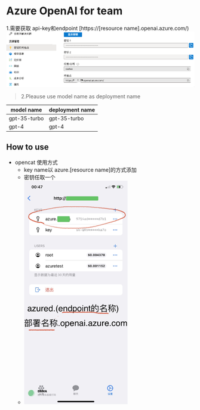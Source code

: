 # Azure OpenAI for team

1.需要获取 api-key和endpoint [https://[resource name].openai.azure.com/)
![](./azure_key%26endpoint.png)

> 2.Pleause use model name as deployment name

| model name | deployment name |
| --- | --- |
|gpt-35-turbo | gpt-35-turbo |
| gpt-4 | gpt-4 |

## How to use
- opencat 使用方式
  - key name以 azure.[resource name]的方式添加
  - 密钥任取一个
  - <img src="./azure_openai_for_team.png" alt="azure_openai_for_team" height="600">
